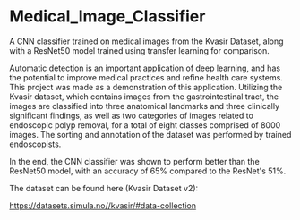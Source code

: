 # Medical_Image_Classifier
A CNN classifier trained on medical images from the Kvasir Dataset, along with a ResNet50 model trained using transfer learning for comparison. 

Automatic detection is an important application of deep learning, and has the potential to improve medical practices and refine health care systems. This project was made as a demonstration of this application. Utilizing the Kvasir dataset, which contains images from the gastrointestinal tract, the images are classified into three anatomical landmarks and three clinically significant findings, as well as two categories of images related to endoscopic polyp removal, for a total of eight classes comprised of 8000 images. The sorting and annotation of the dataset was performed by trained endoscopists.

In the end, the CNN classifier was shown to perform better than the ResNet50 model, with an accuracy of 65% compared to the ResNet's 51%.

The dataset can be found here (Kvasir Dataset v2):

https://datasets.simula.no//kvasir/#data-collection

